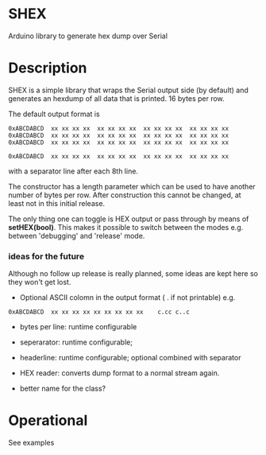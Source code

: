 # SHEX

Arduino library to generate hex dump over Serial

# Description

SHEX is a simple library that wraps the Serial output side (by default) and
generates an hexdump of all data that is printed. 16 bytes per row.

The default output format is 
```
0xABCDABCD  xx xx xx xx  xx xx xx xx  xx xx xx xx  xx xx xx xx
0xABCDABCD  xx xx xx xx  xx xx xx xx  xx xx xx xx  xx xx xx xx
0xABCDABCD  xx xx xx xx  xx xx xx xx  xx xx xx xx  xx xx xx xx

0xABCDABCD  xx xx xx xx  xx xx xx xx  xx xx xx xx  xx xx xx xx 
```
with a separator line after each 8th line.

The constructor has a length parameter which can be used to have another
number of bytes per row. After construction this cannot be changed, at
least not in this initial release. 

The only thing one can toggle is HEX output or pass through by means 
of **setHEX(bool)**.
This makes it possible to switch between the modes e.g. between 
'debugging' and 'release' mode.

### ideas for the future

Although no follow up release is really planned, some ideas are kept here
so they won't get lost.

- Optional ASCII colomn in the output format ( . if not printable) e.g.
```
0xABCDABCD  xx xx xx xx xx xx xx xx xx    c.cc c..c
```

- bytes per line: runtime configurable

- seperarator: runtime configurable; 

- headerline: runtime configurable; optional combined with separator

- HEX reader: converts dump format to a normal stream again.

- better name for the class?

# Operational

See examples
